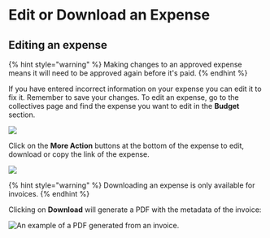 # Edit or Download an Expense

## Editing an expense

{% hint style="warning" %}
Making changes to an approved expense means it will need to be approved again before it's paid.
{% endhint %}

If you have entered incorrect information on your expense you can edit it to fix it. Remember to save your changes. To edit an expense, go to the collectives page and find the expense you want to edit in the **Budget** section.&#x20;

![](<../.gitbook/assets/expensesandgettingpaid\_editordownload\_findexpense\_2022-05-27 (1).gif>)

Click on the **More Action** buttons at the bottom of the expense to edit, download or copy the link of the expense.



![](<../.gitbook/assets/expensesandgettingpaid\_editordownload\_moreactions\_2022-05-27.gif (1).png>)

{% hint style="warning" %}
Downloading an expense is only available for invoices.
{% endhint %}

Clicking on **Download** will generate a PDF with the metadata of the invoice:

![An example of a PDF generated from an invoice.](../.gitbook/assets/expenses-and-getting-paid\_edit-an-expense\_download-expense-result\_2020-07-13.png)
